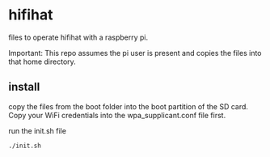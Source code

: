 # hifihat
files to operate hifihat with a raspberry pi.

Important: This repo assumes the pi user is present and copies the files into that home directory.

## install
copy the files from the boot folder into the boot partition of the SD card. Copy your WiFi credentials into the wpa_supplicant.conf file first.

run the init.sh file
```Bash
./init.sh
```

